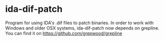 ida-dif-patch
=============

Program for using IDA's .dif files to patch binaries.
In order to work with Windows and older OSX systems, ida-dif-patch now depends on grepline.
You can find it on https://github.com/grepwood/grepline
